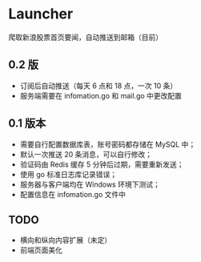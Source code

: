 # Launcher 
爬取新浪股票首页要闻，自动推送到邮箱（目前）
## 0.2 版
- 订阅后自动推送（每天 6 点和 18 点，一次 10 条）
- 服务端需要在 infomation.go 和 mail.go 中更改配置
## 0.1 版本
- 需要自行配置数据库表，账号密码都存储在 MySQL 中；
- 默认一次推送 20 条消息，可以自行修改；
- 验证码由 Redis 缓存 5 分钟后过期，需要重新发送；
- 使用 go 标准日志库记录错误；
- 服务器与客户端均在 Windows 环境下测试；
- 配置信息在 infomation.go 文件中
## TODO
- 横向和纵向内容扩展（未定）
- 前端页面美化